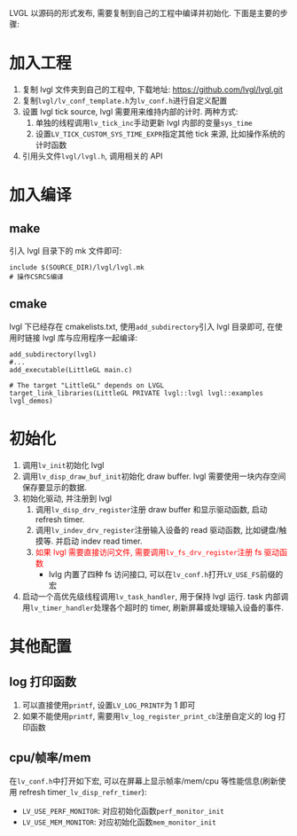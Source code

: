 LVGL 以源码的形式发布, 需要复制到自己的工程中编译并初始化. 下面是主要的步骤:

# 加入工程

1. 复制 lvgl 文件夹到自己的工程中, 下载地址: https://github.com/lvgl/lvgl.git
1. 复制`lvgl/lv_conf_template.h`为`lv_conf.h`进行自定义配置
1. 设置 lvgl tick source, lvgl 需要用来维持内部的计时. 两种方式:
   1. 单独的线程调用`lv_tick_inc`手动更新 lvgl 内部的变量`sys_time`
   1. 设置`LV_TICK_CUSTOM_SYS_TIME_EXPR`指定其他 tick 来源, 比如操作系统的计时函数
1. 引用头文件`lvgl/lvgl.h`, 调用相关的 API

# 加入编译

## make

引入 lvgl 目录下的 mk 文件即可:

```
include $(SOURCE_DIR)/lvgl/lvgl.mk
# 操作CSRCS编译
```

## cmake

lvgl 下已经存在 cmakelists.txt, 使用`add_subdirectory`引入 lvgl 目录即可, 在使用时链接 lvgl 库与应用程序一起编译:

```
add_subdirectory(lvgl)
#...
add_executable(LittleGL main.c)

# The target "LittleGL" depends on LVGL
target_link_libraries(LittleGL PRIVATE lvgl::lvgl lvgl::examples lvgl_demos)
```

# 初始化

1. 调用`lv_init`初始化 lvgl
1. 调用`lv_disp_draw_buf_init`初始化 draw buffer. lvgl 需要使用一块内存空间保存要显示的数据.
1. 初始化驱动, 并注册到 lvgl
   1. 调用`lv_disp_drv_register`注册 draw buffer 和显示驱动函数, 启动 refresh timer.
   1. 调用`lv_indev_drv_register`注册输入设备的 read 驱动函数, 比如键盘/触摸等. 并启动 indev read timer.
   1. <font color='red'>如果 lvgl 需要直接访问文件, 需要调用`lv_fs_drv_register`注册 fs 驱动函数</font>
      - lvlg 内置了四种 fs 访问接口, 可以在`lv_conf.h`打开`LV_USE_FS`前缀的宏
1. 启动一个高优先级线程调用`lv_task_handler`, 用于保持 lvgl 运行. task 内部调用`lv_timer_handler`处理各个超时的 timer, 刷新屏幕或处理输入设备的事件.

# 其他配置

## log 打印函数

1. 可以直接使用`printf`, 设置`LV_LOG_PRINTF`为 1 即可
1. 如果不能使用`printf`, 需要用`lv_log_register_print_cb`注册自定义的 log 打印函数

## cpu/帧率/mem

在`lv_conf.h`中打开如下宏, 可以在屏幕上显示帧率/mem/cpu 等性能信息(刷新使用 refresh timer`_lv_disp_refr_timer`):

- `LV_USE_PERF_MONITOR`: 对应初始化函数`perf_monitor_init`
- `LV_USE_MEM_MONITOR`: 对应初始化函数`mem_monitor_init`

